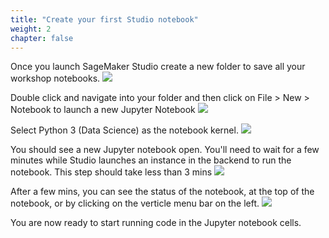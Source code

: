 ```yaml
---
title: "Create your first Studio notebook"
weight: 2
chapter: false
---
```


Once you launch SageMaker Studio create a new folder to save all your workshop notebooks.
![](/images/setup/folder.png)

Double click and navigate into your folder and then click on File > New > Notebook to launch a new Jupyter Notebook
![](/images/setup/launch_notebook1.png)

Select Python 3 (Data Science) as the notebook kernel.
![](/images/setup/launch_notebook2.png)

You should see a new Jupyter notebook open. You'll need to wait for a few minutes while Studio launches an instance in the backend to run the notebook. This step should take less than 3 mins
![](/images/setup/studio_notebook1.png)

After a few mins, you can see the status of the notebook, at the top of the notebook, or by clicking on the verticle menu bar on the left.
![](/images/setup/studio_notebook2.png)

You are now ready to start running code in the Jupyter notebook cells.
